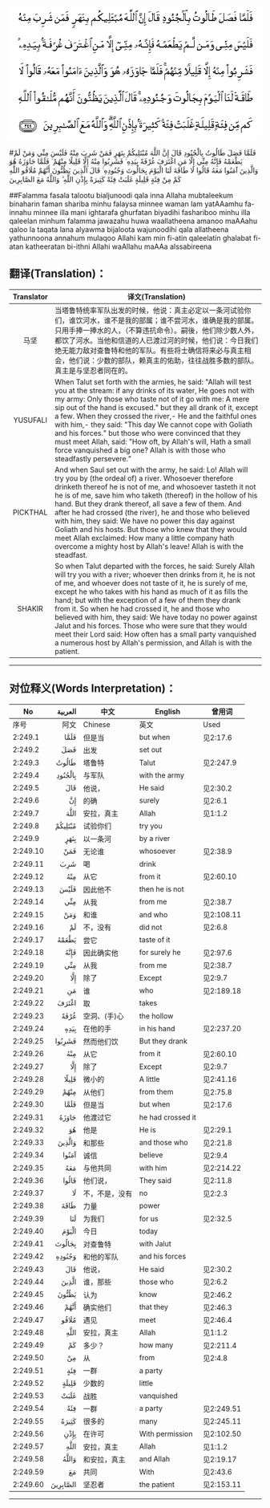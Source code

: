 ![002:249](images/002_249.gif)

#فَلَمَّا فَصَلَ طَالُوتُ بِالْجُنُودِ قَالَ إِنَّ اللَّهَ مُبْتَلِيكُمْ بِنَهَرٍ فَمَنْ شَرِبَ مِنْهُ فَلَيْسَ مِنِّي وَمَنْ لَمْ يَطْعَمْهُ فَإِنَّهُ مِنِّي إِلَّا مَنِ اغْتَرَفَ غُرْفَةً بِيَدِهِ ۚ فَشَرِبُوا مِنْهُ إِلَّا قَلِيلًا مِنْهُمْ ۚ فَلَمَّا جَاوَزَهُ هُوَ وَالَّذِينَ آمَنُوا مَعَهُ قَالُوا لَا طَاقَةَ لَنَا الْيَوْمَ بِجَالُوتَ وَجُنُودِهِ ۚ قَالَ الَّذِينَ يَظُنُّونَ أَنَّهُمْ مُلَاقُو اللَّهِ كَمْ مِنْ فِئَةٍ قَلِيلَةٍ غَلَبَتْ فِئَةً كَثِيرَةً بِإِذْنِ اللَّهِ ۗ وَاللَّهُ مَعَ الصَّابِرِينَ 

##Falamma fasala talootu bialjunoodi qala inna Allaha mubtaleekum binaharin faman shariba minhu falaysa minnee waman lam yatAAamhu fa-innahu minnee illa mani ightarafa ghurfatan biyadihi fashariboo minhu illa qaleelan minhum falamma jawazahu huwa waallatheena amanoo maAAahu qaloo la taqata lana alyawma bijaloota wajunoodihi qala allatheena yathunnoona annahum mulaqoo Allahi kam min fi-atin qaleelatin ghalabat fi-atan katheeratan bi-ithni Allahi waAllahu maAAa alssabireena 

## 翻译(Translation)：

| Translator | 译文(Translation)                                            |
| :--------: | ------------------------------------------------------------ |
|    马坚    | 当塔鲁特统率军队出发的时候，他说：真主必定以一条河试验你们，谁饮河水，谁不是我的部属；谁不尝河水，谁确是我的部属。只用手捧一捧水的人，（不算违抗命令）。嗣後，他们除少数人外，都饮了河水。当他和信道的人已渡过河的时候，他们说：今日我们绝无能力敌对查鲁特和他的军队。有些将士确信将来必与真主相会，他们说：少数的部队，赖真主的佑助，往往战胜多数的部队。真主是与坚忍者同在的。 |
|  YUSUFALI  | When Talut set forth with the armies, he said: "Allah will test you at the stream: if any drinks of its water, He goes not with my army: Only those who taste not of it go with me: A mere sip out of the hand is excused." but they all drank of it, except a few. When they crossed the river,- He and the faithful ones with him,- they said: "This day We cannot cope with Goliath and his forces." but those who were convinced that they must meet Allah, said: "How oft, by Allah's will, Hath a small force vanquished a big one? Allah is with those who steadfastly persevere." |
|  PICKTHAL  | And when Saul set out with the army, he said: Lo! Allah will try you by (the ordeal of) a river. Whosoever therefore drinketh thereof he is not of me, and whosoever tasteth it not he is of me, save him who taketh (thereof) in the hollow of his hand. But they drank thereof, all save a few of them. And after he had crossed (the river), he and those who believed with him, they said: We have no power this day against Goliath and his hosts. But those who knew that they would meet Allah exclaimed: How many a little company hath overcome a mighty host by Allah's leave! Allah is with the steadfast. |
|   SHAKIR   | So when Talut departed with the forces, he said: Surely Allah will try you with a river; whoever then drinks from it, he is not of me, and whoever does not taste of it, he is surely of me, except he who takes with his hand as much of it as fills the hand; but with the exception of a few of them they drank from it. So when he had crossed it, he and those who believed with him, they said: We have today no power against Jalut and his forces. Those who were sure that they would meet their Lord said: How often has a small party vanquished a numerous host by Allah's permission, and Allah is with the patient. |

---

## 对位释义(Words Interpretation)：

| No   | العربية | 中文    | English | 曾用词 |
| ---- | ------: | ------- | ------- | ------ |
| 序号 |    阿文 | Chinese | 英文    | Used   |
| 2:249.1  | فَلَمَّا     | 但是当         | but when          | 见2:17.6   |
| 2:249.2  | فَصَلَ      | 出发           | set out           |            |
| 2:249.3  | طَالُوتُ    | 塔鲁特         | Talut             | 见2:247.9  |
| 2:249.4  | بِالْجُنُودِ  | 与军队         | with the army     |            |
| 2:249.5  | قَالَ      | 他说，         | He said           | 见2:30.2   |
| 2:249.6  | إِنَّ       | 的确           | surely            | 见2:6.1    |
| 2:249.7  | اللَّهَ     | 安拉，真主     | Allah             | 见1:1.2    |
| 2:249.8  | مُبْتَلِيكُمْ  | 试验你们       | try you           |            |
| 2:249.9  | بِنَهَرٍ     | 以一条河       | by a river        |            |
| 2:249.10 | فَمَنْ      | 无论谁         | whosoever         | 见2:38.9   |
| 2:249.11 | شَرِبَ      | 喝             | drink             |            |
| 2:249.12 | مِنْهُ      | 从它           | from it           | 见2:60.10  |
| 2:249.13 | فَلَيْسَ     | 因此他不       | then he is not    |            |
| 2:249.14 | مِنِّي      | 从我           | from me           | 见2:38.7   |
| 2:249.15 | وَمَنْ      | 和谁           | and who           | 见2:108.11 |
| 2:249.16 | لَمْ       | 不，没有       | did not           | 见2:6.8    |
| 2:249.17 | يَطْعَمْهُ    | 尝它           | taste of it       |            |
| 2:249.18 | فَإِنَّهُ     | 因此确实他     | for surely he     | 见2:97.6   |
| 2:249.19 | مِنِّي      | 从我           | from me           | 见2:38.7   |
| 2:249.20 | إِلَّا      | 除了           | Except            | 见2:9.7    |
| 2:249.21 | مَنِ       | 谁             | who               | 见2:189.18 |
| 2:249.22 | اغْتَرَفَ    | 取             | takes             |            |
| 2:249.23 | غُرْفَةً     | 空洞、(手)心   | the hollow        |            |
| 2:249.24 | بِيَدِهِ     | 在他的手       | in his hand       | 见2:237.20 |
| 2:249.25 | فَشَرِبُوا   | 然而他们饮     | But they drank    |            |
| 2:249.26 | مِنْهُ      | 从它           | from it           | 见2:60.10  |
| 2:249.27 | إِلَّا      | 除了           | Except            | 见2:9.7    |
| 2:249.28 | قَلِيلًا    | 微小的         | A little          | 见2:41.16  |
| 2:249.29 | مِنْهُمْ     | 从他们         | from them         | 见2:75.8   |
| 2:249.30 | فَلَمَّا     | 但是当         | but when          | 见2:17.6   |
| 2:249.31 | جَاوَزَهُ    | 他渡过它       | he had crossed it |            |
| 2:249.32 | هُوَ       | 他是           | He is             | 见2:29.1   |
| 2:249.33 | وَالَّذِينَ   | 和那些         | and those who     | 见2:21.8   |
| 2:249.34 | آمَنُوا    | 诚信           | believe           | 见2:9.4    |
| 2:249.35 | مَعَهُ      | 与他共同       | with him          | 见2:214.22 |
| 2:249.36 | قَالُوا    | 他们说，       | They said         | 见2:11.8   |
| 2:249.37 | لَا       | 不，不是，没有 | no                | 见2:2.3    |
| 2:249.38 | طَاقَةَ     | 力量           | power             |            |
| 2:249.39 | لَنَا      | 为我们         | for us            | 见2:32.5   |
| 2:249.40 | الْيَوْمَ    | 今日           | today             |            |
| 2:249.41 | بِجَالُوتَ   | 对查鲁特       | with Jalut        |            |
| 2:249.42 | وَجُنُودِهِ   | 和他的军队     | and his forces    |            |
| 2:249.43 | قَالَ      | 他说，         | He said           | 见2:30.2   |
| 2:249.44 | الَّذِينَ    | 谁，那些       | those who         | 见2:6.2    |
| 2:249.45 | يَظُنُّونَ    | 认为           | know              | 见2:46.2   |
| 2:249.46 | أَنَّهُمْ     | 确实他们       | that they         | 见2:46.3   |
| 2:249.47 | مُلَاقُو    | 遇见           | meet              | 见2:46.4   |
| 2:249.48 | اللَّهِ     | 安拉，真主     | Allah             | 见1:1.2    |
| 2:249.49 | كَمْ       | 多少？         | how many          | 见2:211.4  |
| 2:249.50 | مِنْ       | 从             | from              | 见2:4.8    |
| 2:249.51 | فِئَةٍ      | 一群           | a party           |            |
| 2:249.52 | قَلِيلَةٍ    | 少数的         | little            |            |
| 2:249.53 | غَلَبَتْ     | 战胜           | vanquished        |            |
| 2:249.54 | فِئَةً      | 一群           | a party           | 见2:249.51 |
| 2:249.55 | كَثِيرَةً    | 很多的         | many              | 见2:245.11 |
| 2:249.56 | بِإِذْنِ     | 在许可         | With permission   | 见2:102.50 |
| 2:249.57 | اللَّهِ     | 安拉，真主     | Allah             | 见1:1.2    |
| 2:249.58 | وَاللَّهُ    | 和安拉，真主   | and Allah         | 见2:19.17  |
| 2:249.59 | مَعَ       | 共同           | With              | 见2:43.6   |
| 2:249.60 | الصَّابِرِينَ | 坚忍者         | the patient       | 见2:153.11 |

---
